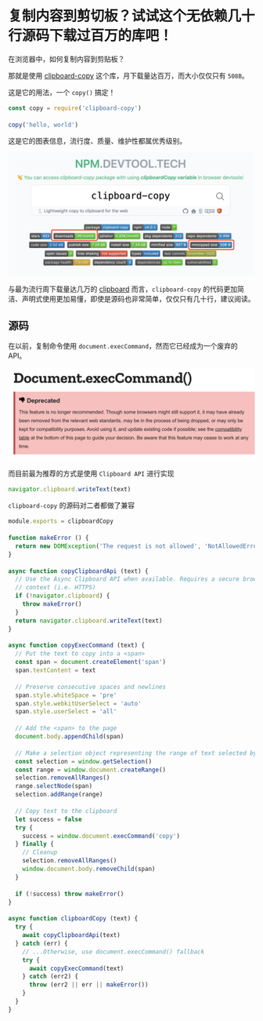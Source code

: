 # 复制内容到剪切板？试试这个无依赖几十行源码下载过百万的库吧！

在浏览器中，如何复制内容到剪贴板？

那就是使用 [clipboard-copy](https://npm.devtool.tech/clipboard-copy) 这个库，月下载量达百万，而大小仅仅只有 `508B`。

这是它的用法，一个 `copy()` 搞定！

``` js
const copy = require('clipboard-copy')

copy('hello, world')
```

这是它的图表信息，流行度、质量、维护性都属优秀级别。

![clipboard-copy](../assets/clipboard.png)

与最为流行周下载量达几万的 [clipboard](https://npm.devtool.tech/clipboard) 而言，`clipboard-copy` 的代码更加简洁、声明式使用更加易懂，即使是源码也非常简单，仅仅只有几十行，建议阅读。

## 源码

在以前，复制命令使用 `document.execCommand`，然而它已经成为一个废弃的 API。

![](../assets/execCommand-deprecated.png)

而目前最为推荐的方式是使用 `Clipboard API` 进行实现

``` js
navigator.clipboard.writeText(text)
```

`clipboard-copy` 的源码对二者都做了兼容

``` js
module.exports = clipboardCopy

function makeError () {
  return new DOMException('The request is not allowed', 'NotAllowedError')
}

async function copyClipboardApi (text) {
  // Use the Async Clipboard API when available. Requires a secure browsing
  // context (i.e. HTTPS)
  if (!navigator.clipboard) {
    throw makeError()
  }
  return navigator.clipboard.writeText(text)
}

async function copyExecCommand (text) {
  // Put the text to copy into a <span>
  const span = document.createElement('span')
  span.textContent = text

  // Preserve consecutive spaces and newlines
  span.style.whiteSpace = 'pre'
  span.style.webkitUserSelect = 'auto'
  span.style.userSelect = 'all'

  // Add the <span> to the page
  document.body.appendChild(span)

  // Make a selection object representing the range of text selected by the user
  const selection = window.getSelection()
  const range = window.document.createRange()
  selection.removeAllRanges()
  range.selectNode(span)
  selection.addRange(range)

  // Copy text to the clipboard
  let success = false
  try {
    success = window.document.execCommand('copy')
  } finally {
    // Cleanup
    selection.removeAllRanges()
    window.document.body.removeChild(span)
  }

  if (!success) throw makeError()
}

async function clipboardCopy (text) {
  try {
    await copyClipboardApi(text)
  } catch (err) {
    // ...Otherwise, use document.execCommand() fallback
    try {
      await copyExecCommand(text)
    } catch (err2) {
      throw (err2 || err || makeError())
    }
  }
}
```